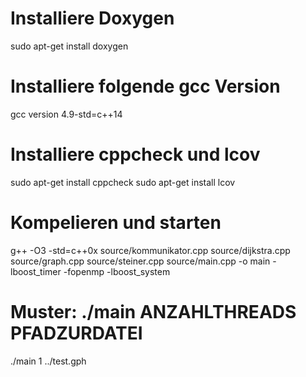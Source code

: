 # Installiere Doxygen
sudo apt-get install doxygen

# Installiere folgende gcc Version
gcc version 4.9-std=c++14

# Installiere cppcheck und lcov
sudo apt-get install cppcheck
sudo apt-get install lcov 

# Kompelieren und starten
g++ -O3 -std=c++0x source/kommunikator.cpp source/dijkstra.cpp source/graph.cpp source/steiner.cpp source/main.cpp -o main -lboost_timer -fopenmp -lboost_system
# Muster: ./main ANZAHLTHREADS PFADZURDATEI
./main 1 ../test.gph